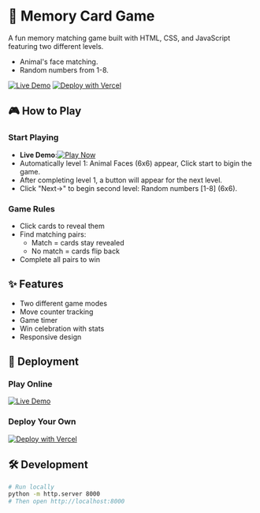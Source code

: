 # 🧠 Memory Card Game

A fun memory matching game built with HTML, CSS, and JavaScript featuring two different levels.
- Animal's face matching.
- Random numbers from 1-8.

[![Live Demo](https://img.shields.io/badge/demo-Vercel-blue)](https://memory-card-game-dusky-delta.vercel.app)
[![Deploy with Vercel](https://vercel.com/button)](https://vercel.com/new/clone?repository-url=https://github.com/Inddradeo-Rana/memory-card-game)

## 🎮 How to Play

### Start Playing
- **Live Demo**:[![Play Now](https://img.shields.io/badge/demo-Vercel-blue)](https://memory-card-game-dusky-delta.vercel.app)
- Automatically level 1: Animal Faces (6x6) appear, Click start to bigin the game.
- After completing level 1, a button will appear for the next level.
- Click "Next->" to begin second level: Random numbers [1-8] (6x6).

### Game Rules
- Click cards to reveal them
- Find matching pairs:
  - Match = cards stay revealed
  - No match = cards flip back
- Complete all pairs to win
 
## ✨ Features
- Two different game modes
- Move counter tracking
- Game timer
- Win celebration with stats
- Responsive design

## 🚀 Deployment

### Play Online
[![Live Demo](https://img.shields.io/badge/demo-Vercel-blue)](https://memory-card-game-dusky-delta.vercel.app)

### Deploy Your Own
[![Deploy with Vercel](https://vercel.com/button)](https://vercel.com/new/clone?repository-url=https://github.com/your-username/memory-card-game)

## 🛠️ Development
```bash
# Run locally
python -m http.server 8000
# Then open http://localhost:8000